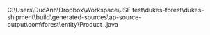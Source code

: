 C:\Users\DucAnh\Dropbox\Workspace\JSF test\dukes-forest\dukes-shipment\build\generated-sources\ap-source-output\com\forest\entity\Product_.java
